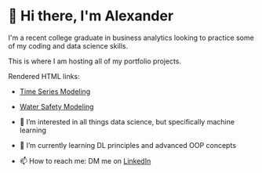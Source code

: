 # 👋 Hi there, I'm Alexander

I'm a recent college graduate in business analytics looking to practice some of my coding and data science skills.

This is where I am hosting all of my portfolio projects.

Rendered HTML links:
- [Time Series Modeling](https://fortmaad.github.io/class_project/FinalProject.html)
- [Water Safety Modeling](https://fortmaad.github.io/water_safety/WaterSafety.html)

- 👀 I’m interested in all things data science, but specifically machine learning
- 🌱 I’m currently learning DL principles and advanced OOP concepts
- 📫 How to reach me: DM me on [LinkedIn](https://www.linkedin.com/in/alexanderfortman/)

<!---
fortmaad/fortmaad is a ✨ special ✨ repository because its `README.md` (this file) appears on your GitHub profile.
You can click the Preview link to take a look at your changes.
--->
